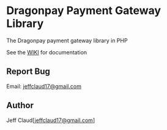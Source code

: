 # Dragonpay Payment Gateway Library
The Dragonpay payment gateway library in PHP

See the [WIKI](https://github.com/crazymeeks/dragonpay/wiki) for documentation


## Report Bug
Email: jeffclaud17@gmail.com

## Author
Jeff Claud[jeffclaud17@gmail.com]
